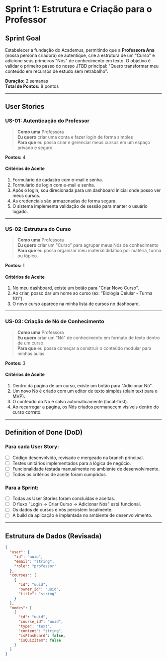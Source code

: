 # Sprint 1: Estrutura e Criação para o Professor

## Sprint Goal

Estabelecer a fundação do Academus, permitindo que a **Professora Ana** (nossa persona criadora) se autentique, crie a estrutura de um "Curso" e adicione seus primeiros "Nós" de conhecimento em texto. O objetivo é validar o primeiro passo do nosso JTBD principal: "Quero transformar meu conteúdo em recursos de estudo sem retrabalho".

**Duração:** 2 semanas  
**Total de Pontos:** 8 pontos

---

## User Stories

### US-01: Autenticação do Professor

> **Como uma** Professora  
> **Eu quero** criar uma conta e fazer login de forma simples  
> **Para que** eu possa criar e gerenciar meus cursos em um espaço privado e seguro.

**Pontos:** 4

#### Critérios de Aceite

1. Formulário de cadastro com e-mail e senha.
2. Formulário de login com e-mail e senha.
3. Após o login, sou direcionada para um dashboard inicial onde posso ver meus cursos.
4. As credenciais são armazenadas de forma segura.
5. O sistema implementa validação de sessão para manter o usuário logado.

---

### US-02: Estrutura do Curso

> **Como uma** Professora  
> **Eu quero** criar um "Curso" para agrupar meus Nós de conhecimento  
> **Para que** eu possa organizar meu material didático por matéria, turma ou tópico.

**Pontos:** 1

#### Critérios de Aceite

1. No meu dashboard, existe um botão para "Criar Novo Curso".
2. Ao criar, posso dar um nome ao curso (ex: "Biologia Celular - Turma 101").
3. O novo curso aparece na minha lista de cursos no dashboard.

---

### US-03: Criação de Nó de Conhecimento

> **Como uma** Professora  
> **Eu quero** criar um "Nó" de conhecimento em formato de texto dentro de um curso  
> **Para que** eu possa começar a construir o conteúdo modular para minhas aulas.

**Pontos:** 3

#### Critérios de Aceite

1. Dentro da página de um curso, existe um botão para "Adicionar Nó".
2. Um novo Nó é criado com um editor de texto simples (plain text para o MVP).
3. O conteúdo do Nó é salvo automaticamente (local-first).
4. Ao recarregar a página, os Nós criados permanecem visíveis dentro do curso correto.

---

## Definition of Done (DoD)

### Para cada User Story:

- [ ] Código desenvolvido, revisado e mergeado na branch principal.
- [ ] Testes unitários implementados para a lógica de negócio.
- [ ] Funcionalidade testada manualmente no ambiente de desenvolvimento.
- [ ] Todos os critérios de aceite foram cumpridos.

### Para a Sprint:

- [ ] Todas as User Stories foram concluídas e aceitas.
- [ ] O fluxo "Login -> Criar Curso -> Adicionar Nós" está funcional.
- [ ] Os dados de cursos e nós persistem localmente.
- [ ] A build da aplicação é implantada no ambiente de desenvolvimento.

---

## Estrutura de Dados (Revisada)

```json
{
  "user": {
    "id": "uuid",
    "email": "string",
    "role": "professor"
  },
  "courses": [
    {
      "id": "uuid",
      "owner_id": "uuid",
      "title": "string"
    }
  ],
  "nodes": [
    {
      "id": "uuid",
      "course_id": "uuid",
      "type": "text",
      "content": "string",
      "isFlashcard": false,
      "isQuizItem": false
    }
  ]
}
```
